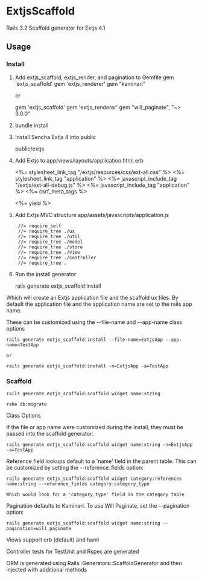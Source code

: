 # ExtjsScaffold

Rails 3.2 Scaffold generator for Extjs 4.1

## Usage

### Install
1) Add extjs_scaffold, extjs_render, and pagination to Gemfile
	gem 'extjs_scaffold'
	gem 'extjs_renderer'
	gem "kaminari"

	or
	
	gem 'extjs_scaffold'
	gem 'extjs_renderer'
	gem "will_paginate", "~> 3.0.0"
	
2) bundle install

3) Install Sencha Extjs 4 into public
	
	public/extjs

4) Add Extjs to app/views/layouts/application.html.erb

	<html>
	<head>
	  <title>TestApp</title>
	  <%= stylesheet_link_tag    "/extjs/resources/css/ext-all.css" %>
	  <%= stylesheet_link_tag    "application" %>
	  <%= javascript_include_tag "/extjs/ext-all-debug.js" %>
	  <%= javascript_include_tag "application" %>
	  <%= csrf_meta_tags %>
	</head>
	<body>

	<%= yield %>

	</body>
	</html>

5) Add Extjs MVC structure app/assets/javascripts/application.js

		//= require_self
		//= require_tree ./ux
		//= require_tree ./util
		//= require_tree ./model
		//= require_tree ./store
		//= require_tree ./view
		//= require_tree ./controller
		//= require_tree .

6) Run the install generator

	rails generate extjs_scaffold:install
	
Which will create an Extjs application file and the scaffold ux files. By default the application file and the application name are set to the rails app name.  

These can be customized using the --file-name and --app-name class options

	rails generate extjs_scaffold:install --file-name=ExtjsApp --app-name=TestApp
	
	or
	
	rails generate extjs_scaffold:install -n=ExtjsApp -a=TestApp
	
### Scaffold

	rails generate extjs_scaffold:scaffold widget name:string
	
	rake db:migrate
	
Class Options

If the file or app name were customized during the install, they must be passed into the scaffold generator:

	rails generate extjs_scaffold:scaffold widget name:string -n=ExtjsApp -a=TestApp

Reference field lookups default to a 'name' field in the parent table. This can be customized by setting the --reference_fields option:

	rails generate extjs_scaffold:scaffold widget category:references name:string --reference_fields category:category_type
	
	Which would look for a 'category_type' field in the category table
	
Pagination defaults to Kaminari.  To use Will Paginate, set the --pagination option:

	rails generate extjs_scaffold:scaffold widget name:string --pagination=will_paginate
	
Views support erb (default) and haml

Controller tests for TestUnit and Rspec are generated

ORM is generated using Rails::Generators::ScaffoldGenerator and then injected with additional methods